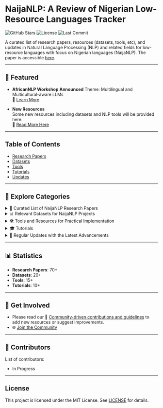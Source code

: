 # NaijaNLP: A Review of Nigerian Low-Resource Languages Tracker 

![GitHub Stars](https://img.shields.io/github/stars/ijdutse/naija-nlp?style=social)
![License](https://img.shields.io/badge/license-MIT-blue)
![Last Commit](https://img.shields.io/github/last-commit/ijdutse/naija-nlp)


A curated list of research papers, resources (datasets, tools, etc), and updates in Natural Language Processing (NLP) and related fields for low-resource languages with focus on Nigerian languages (NaijaNLP). The paper is accessible [here](https://arxiv.org/pdf/2502.19784). 

---

## 🌟 Featured
- **AfricanNLP Workshop Announced**
  Theme: Multilingual and Multicultural-aware LLMs  
  🔗 [Learn More](https://sites.google.com/view/africanlp2025/homep)

- **New Resources**  
  Some new resources including datasets and NLP tools will be provided here.  
  🔗 [Read More Here](/updates/latest-updates.md)


---

## Table of Contents
- [Research Papers](#-curated-list-of-lr-nlp-research-papers)
- [Datasets](#-relevant-datasets-for-lr-nlp-projects)
- [Tools](#-tools-and-resources-for-practical-implementation)
- [Tutorials](#-tutorials)
- [Updates](#-regular-updates-with-the-latest-advancements)

---

## 📂 Explore Categories

<details>
<summary>📑 Curated List of NaijaNLP Research Papers</summary>

### Some Research Papers on Nigerian Languages
1. **[Development of a diacritic-aware large vocabulary automatic speech recognition for Hausa language](https://link.springer.com/article/10.1007/s10772-024-10111-x)**  

2. **[Hausamt v1. 0: Towards english-hausa neural machine translation](https://arxiv.org/pdf/2006.05014)**  

3. **[Development of a general purpose sentiment lexicon for Igbo language](https://arxiv.org/pdf/2004.14176)**  

[View All Papers](/papers/research-papers.md)

</details>

<details>
<summary>📊 Relevant Datasets for NaijaNLP Projects</summary>

### Datasets for Nigerian Languages
1. **[Naijasenti: A nigerian twitter sentiment corpus for multilingual sentiment analysis](https://arxiv.org/pdf/2201.08277)**  
   - Description: Contributed a multilingual data for sentiment analysis

2. **[Igbosum1500-introducing the igbo text summarization dataset](https://openreview.net/pdf?id=rMUccG4LZq)**  

3. **[YorCALL: Improving and Sustaining Yoruba Language through a Practical Iterative Learning Approach.](https://ceur-ws.org/Vol-1755/1-5.pdf)**  



[View All Datasets](/datasets/multilingual-datasets.md)
</details>

<details>
<summary>🛠️ Tools and Resources for Practical Implementation</summary>

### Tools for Nigerian Languages
1. **In Progress**  
   - .....  
   - ........


[View All Tools](/tools/nlp-tools.md)
</details>


<details>
<summary>🎓 Tutorials</summary>

### Relevant Tutorials for NLP 
1. **In Progress**  
   - Description:   
   - Link to Tutorial: 


[View All Tutorials](/tutorials/getting-started.md)
</details>

<details>
<summary>🔄 Regular Updates with the Latest Advancements</summary>

### Latest Updates
1.  **AI for Development Funders Collaborative AI4D**  
   - Description: Uniting with local partners to combat inequality through inclusive, responsible AI made by and for communities in the Global South.  
   - [Read More](https://www.ai4d-collaborative.org/)
     
2.  **Language Development**  
   - Project: AI4D African Languages Lab.  
   - [Read More](https://idrc-crdi.ca/en/what-we-do/projects-we-support/project/ai4d-african-languages-lab#:~:text=Specifically%2C%20the%20language%20lab%20seeks,training%20and%20mentorship%20programs%3B%20and)

3.....

[View All Updates](/updates/latest-updates.md)
</details>

---

## 📊 Statistics
- **Research Papers**: 70+  
- **Datasets**: 20+  
- **Tools**: 15+  
- **Tutorials**: 10+

---

## 🚀 Get Involved
- Please read our 🤝 [Community-driven contributions and guidelines](CONTRIBUTING.md) to add new resources or suggest improvements.
- 🌐 [Join the Community](https://example.com/community)


---

## 👥 Contributors
List of contributors:
- In Progress

<!-- Repeat for other categories 
---
## 💬 Feedback
Have suggestions or found an issue?  
🔗 [Open an Issue](https://github.com/ijdutse/naija-nlp/issues)
-->

---

## License
This project is licensed under the MIT License. See [LICENSE](LICENSE.md) for details.

